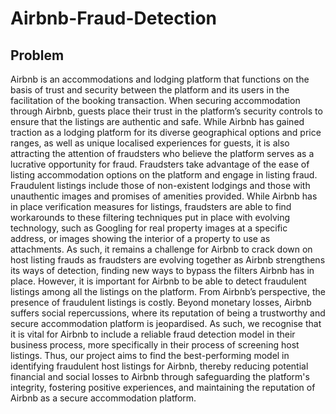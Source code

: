 # Airbnb-Fraud-Detection
## Problem
Airbnb is an accommodations and lodging platform that functions on the basis of trust and security between the platform and its users in the facilitation of the booking transaction. When securing accommodation through Airbnb, guests place their trust in the platform’s security controls to ensure that the listings are authentic and safe. While Airbnb has gained traction as a lodging platform for its diverse geographical options and price ranges, as well as unique localised experiences for guests, it is also attracting the attention of fraudsters who believe the platform serves as a lucrative opportunity for fraud. 
Fraudsters take advantage of the ease of listing accommodation options on the platform and engage in listing fraud. Fraudulent listings include those of non-existent lodgings and those with unauthentic images and promises of amenities provided. While Airbnb has in place verification measures for listings, fraudsters are able to find workarounds to these filtering techniques put in place with evolving technology, such as Googling for real property images at a specific address, or images showing the interior of a property to use as attachments. As such, it remains a challenge for Airbnb to crack down on host listing frauds as fraudsters are evolving together as Airbnb strengthens its ways of detection, finding new ways to bypass the filters Airbnb has in place. 
However, it is important for Airbnb to be able to detect fraudulent listings among all the listings on the platform. From Airbnb’s perspective, the presence of fraudulent listings is costly. Beyond monetary losses, Airbnb suffers social repercussions, where its reputation of being a trustworthy and secure accommodation platform is jeopardised. As such, we recognise that it is vital for Airbnb to include a reliable fraud detection model in their business process, more specifically in their process of screening host listings. 
Thus, our project aims to find the best-performing model in identifying fraudulent host listings for Airbnb, thereby reducing potential financial and social losses to Airbnb through safeguarding the platform's integrity, fostering positive experiences, and maintaining the reputation of Airbnb as a secure accommodation platform. 

